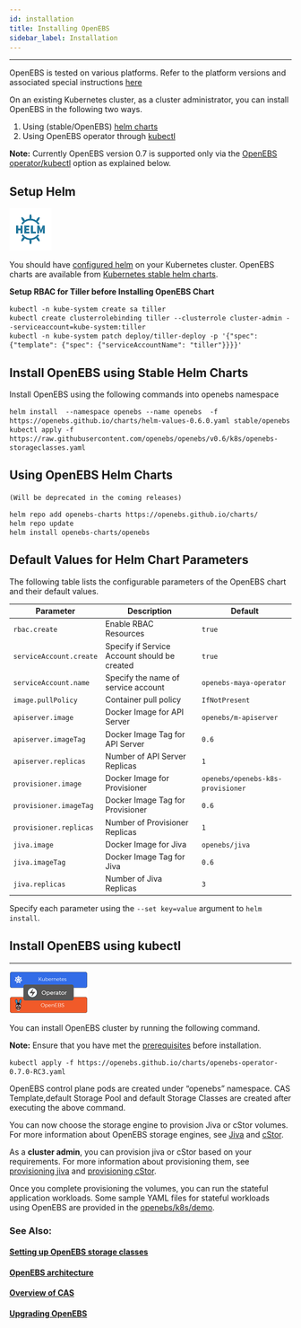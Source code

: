 ```yaml
---
id: installation
title: Installing OpenEBS
sidebar_label: Installation
---
```


------

OpenEBS is tested on various platforms. Refer to the platform versions and associated special instructions [here](/docs/next/supportedplatforms.html)

On an existing Kubernetes cluster, as a cluster administrator, you can install OpenEBS in the following two ways.

1. Using (stable/OpenEBS) [helm charts](/docs/next/installation.html#install-openebs-using-stable-helm-charts)
2. Using OpenEBS operator through [kubectl](/docs/next/installation.html#install-openebs-using-kubectl)  

**Note:** Currently OpenEBS version 0.7 is supported only via the [OpenEBS operator/kubectl](/docs/next/installation.html#install-openebs-using-kubectl) option as explained below.

<a name="helm"></a>

## Setup Helm

![Installing OpenEBS using helm ](/docs/assets/helm.png)

You should have [configured helm](https://docs.helm.sh/using_helm/#quickstart-guide) on your Kubernetes cluster. OpenEBS charts are available from [Kubernetes stable helm charts](https://github.com/kubernetes/charts/tree/master/stable).  

**Setup RBAC for Tiller before Installing OpenEBS Chart**

```
kubectl -n kube-system create sa tiller
kubectl create clusterrolebinding tiller --clusterrole cluster-admin --serviceaccount=kube-system:tiller
kubectl -n kube-system patch deploy/tiller-deploy -p '{"spec": {"template": {"spec": {"serviceAccountName": "tiller"}}}}'
```

## Install OpenEBS using Stable Helm Charts

Install OpenEBS  using the following commands into openebs namespace

```
helm install  --namespace openebs --name openebs  -f https://openebs.github.io/charts/helm-values-0.6.0.yaml stable/openebs
kubectl apply -f https://raw.githubusercontent.com/openebs/openebs/v0.6/k8s/openebs-storageclasses.yaml
```

## Using OpenEBS Helm Charts

`(Will be deprecated in the coming releases)`

```
helm repo add openebs-charts https://openebs.github.io/charts/
helm repo update
helm install openebs-charts/openebs
```

## Default Values for Helm Chart Parameters

The following table lists the configurable parameters of the OpenEBS chart and their default values.

| Parameter               | Description                                  | Default                           |
| ----------------------- | -------------------------------------------- | --------------------------------- |
| `rbac.create`           | Enable RBAC Resources                        | `true`                            |
| `serviceAccount.create` | Specify if Service Account should be created | `true`                            |
| `serviceAccount.name`   | Specify the name of service account          | `openebs-maya-operator`           |
| `image.pullPolicy`      | Container pull policy                        | `IfNotPresent`                    |
| `apiserver.image`       | Docker Image for API Server                  | `openebs/m-apiserver`             |
| `apiserver.imageTag`    | Docker Image Tag for API Server              | `0.6`                             |
| `apiserver.replicas`    | Number of API Server Replicas                | `1`                               |
| `provisioner.image`     | Docker Image for Provisioner                 | `openebs/openebs-k8s-provisioner` |
| `provisioner.imageTag`  | Docker Image Tag for Provisioner             | `0.6`                             |
| `provisioner.replicas`  | Number of Provisioner Replicas               | `1`                               |
| `jiva.image`            | Docker Image for Jiva                        | `openebs/jiva`                    |
| `jiva.imageTag`         | Docker Image Tag for Jiva                    | `0.6`                             |
| `jiva.replicas`         | Number of Jiva Replicas                      | `3`                               |

Specify each parameter using the `--set key=value` argument to `helm install`.

## Install OpenEBS using kubectl

------

![Installing OpenEBS with Operator](/docs/assets/operator.png)

You can install OpenEBS cluster by running the following command. 

**Note:** Ensure that you have met the [prerequisites](/docs/next/prerequisites.html) before installation.

```
kubectl apply -f https://openebs.github.io/charts/openebs-operator-0.7.0-RC3.yaml
```

OpenEBS control plane pods are created under “openebs” namespace. CAS Template,default Storage Pool and default Storage Classes are created after executing the above command. 

You can now choose the storage engine to provision Jiva or cStor volumes. For more information about OpenEBS storage engines, see [Jiva](/docs/next/storageengine.html#jiva) and [cStor](/docs/next/storageengine.html#cstor).

As a **cluster admin**, you can provision jiva or cStor based on your requirements. For more information about provisioning them, see [provisioning jiva](/docs/next/deployjiva.html) and [provisioning cStor](/docs/next/deploycstor.html).

Once you complete provisioning the volumes, you can run the stateful application workloads. Some sample YAML files for stateful workloads using OpenEBS are provided in the [openebs/k8s/demo](https://docs.openebs.io/docs/openebs/k8s/demo).

### See Also:

#### [Setting up OpenEBS storage classes](/docs/next/setupstorageclasses.html)

#### [OpenEBS architecture](/docs/next/architecture.html)

#### [Overview of CAS](/docs/next/conceptscas.html)

#### [Upgrading OpenEBS](/docs/next/upgrade.html)

 <!-- Hotjar Tracking Code for https://docs.openebs.io -->


<script>
   (function(h,o,t,j,a,r){
       h.hj=h.hj||function(){(h.hj.q=h.hj.q||[]).push(arguments)};
       h._hjSettings={hjid:785693,hjsv:6};
       a=o.getElementsByTagName('head')[0];
       r=o.createElement('script');r.async=1;
       r.src=t+h._hjSettings.hjid+j+h._hjSettings.hjsv;
       a.appendChild(r);
   })(window,document,'https://static.hotjar.com/c/hotjar-','.js?sv=');
</script>
